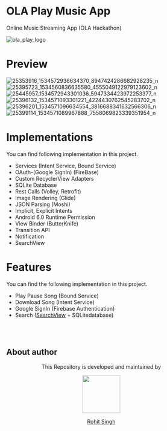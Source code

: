 # OLA Play Music App

Online Music Streaming App (OLA Hackathon)

![ola_play_logo](https://user-images.githubusercontent.com/11274840/36310098-fb047cd0-134c-11e8-8d4c-17ef8cff8a6e.png)

# Preview
![25353916_1534572936634370_8947424286682928235_n](https://user-images.githubusercontent.com/11274840/36310869-5dc9dbe2-134f-11e8-8a4f-30a31715398f.jpg)
![25395723_1534560836635580_4555049122979123602_n](https://user-images.githubusercontent.com/11274840/36310882-646f65e8-134f-11e8-9135-5d49487c3ec6.jpg)
![25445957_1534572943301036_5947334423972253377_n](https://user-images.githubusercontent.com/11274840/36310894-6c7f2926-134f-11e8-8c47-8b7456076589.jpg)
![25396132_1534571093301221_4224430762545283702_n](https://user-images.githubusercontent.com/11274840/36310930-9177cd3c-134f-11e8-903f-71653388add9.jpg)
![25396201_1534571096634554_3816688341632566306_n](https://user-images.githubusercontent.com/11274840/36310937-97af9a2c-134f-11e8-821f-821767fca5c8.jpg)
![25399114_1534571089967888_7558069823339351954_n](https://user-images.githubusercontent.com/11274840/36310947-a1cbcfd0-134f-11e8-8a23-fb9a9de8f96e.jpg)



# Implementations
You can find following implementation in this project.

 - Services (Intent Service, Bound Service)
 - OAuth-(Google SignIn) (FireBase) 
 - Custom RecyclerView Adapters
 - SQLite Database
 - Rest Calls (Volley, Retrofit)
 - Image Rendering (Glide)
 - JSON Parsing (Moshi)
 - Implicit, Explicit Intents 
 - Android 6.0 Runtime Permission
 - View Binder (ButterKnife)
 - Transition API
 - Notification
 - SearchView
 
 # Features
You can find the following implementation in this project.

 - Play Pause Song   (Bound Service)
 - Download Song     (Intent Service)
 - Google SignIn     (Firebase Authentication)
 - Search            ([SearchView][1] + SQLitedatabase)
 
 
 </br></br>
## About author
<p align="center">This Repository is developed and maintained by </p>
<p align="center">
  <a href="https://stackoverflow.com/users/4700156/rohit-singh?tab=profile"><img width="100" height="100" src="https://user-images.githubusercontent.com/11274840/30627155-38952a30-9dec-11e7-9072-a00d9a86bdb8.gif">
</p></a>
<a href="https://stackoverflow.com/users/4700156/rohit-singh?tab=profile">
<p align="center">
  Rohit Singh
</p>
</a>


  [1]: https://stackoverflow.com/questions/27378981/how-to-use-searchview-in-toolbar-android/49064027#49064027
